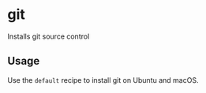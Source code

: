 # git

Installs git source control

Usage
-----
Use the `default` recipe to install git on Ubuntu and macOS.
